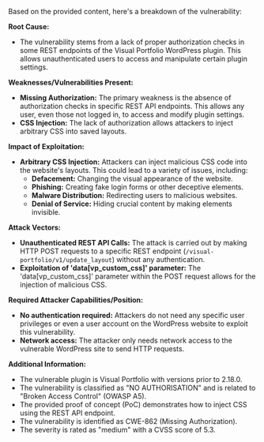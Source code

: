 Based on the provided content, here's a breakdown of the vulnerability:

**Root Cause:**

*   The vulnerability stems from a lack of proper authorization checks in some REST endpoints of the Visual Portfolio WordPress plugin. This allows unauthenticated users to access and manipulate certain plugin settings.

**Weaknesses/Vulnerabilities Present:**

*   **Missing Authorization:** The primary weakness is the absence of authorization checks in specific REST API endpoints. This allows any user, even those not logged in, to access and modify plugin settings.
*   **CSS Injection:**  The lack of authorization allows attackers to inject arbitrary CSS into saved layouts.

**Impact of Exploitation:**

*   **Arbitrary CSS Injection:** Attackers can inject malicious CSS code into the website's layouts. This could lead to a variety of issues, including:
    *   **Defacement:** Changing the visual appearance of the website.
    *   **Phishing:** Creating fake login forms or other deceptive elements.
    *   **Malware Distribution:** Redirecting users to malicious websites.
    *  **Denial of Service:** Hiding crucial content by making elements invisible.
    
**Attack Vectors:**

*   **Unauthenticated REST API Calls:** The attack is carried out by making HTTP POST requests to a specific REST endpoint (`/visual-portfolio/v1/update_layout`) without any authentication.
*   **Exploitation of 'data[vp_custom_css]' parameter:** The 'data[vp_custom_css]' parameter within the POST request allows for the injection of malicious CSS.

**Required Attacker Capabilities/Position:**

*   **No authentication required:**  Attackers do not need any specific user privileges or even a user account on the WordPress website to exploit this vulnerability.
*   **Network access:** The attacker only needs network access to the vulnerable WordPress site to send HTTP requests.

**Additional Information:**

*   The vulnerable plugin is Visual Portfolio with versions prior to 2.18.0.
*   The vulnerability is classified as "NO AUTHORISATION" and is related to "Broken Access Control" (OWASP A5).
*   The provided proof of concept (PoC) demonstrates how to inject CSS using the REST API endpoint.
*   The vulnerability is identified as CWE-862 (Missing Authorization).
*   The severity is rated as "medium" with a CVSS score of 5.3.